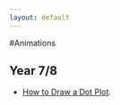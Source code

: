 ```yaml
---
layout: default
---
```

#Animations

## Year 7/8
* [How to Draw a Dot Plot](./Projects/DrawingDotPlots/index.html).

